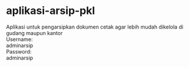 # aplikasi-arsip-pkl
Aplikasi untuk pengarsipkan dokumen cetak agar lebih mudah dikelola di gudang maupun kantor
<br>Username:
<br>adminarsip
<br>Password:
<br>adminarsip
